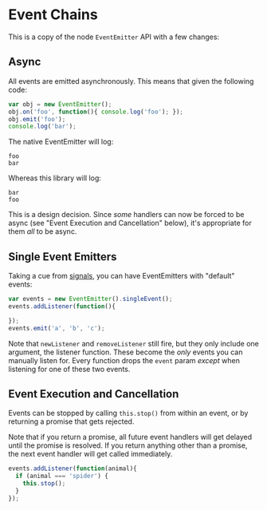# Event Chains

This is a copy of the node `EventEmitter` API with a few changes:

## Async

All events are emitted asynchronously.  This means that given the following
  code:

```js
var obj = new EventEmitter();
obj.on('foo', function(){ console.log('foo'); });
obj.emit('foo');
console.log('bar');
```

The native EventEmitter will log:

```
foo
bar
```

Whereas this library will log:

```
bar
foo
```

This is a design decision.  Since _some_ handlers can now be forced to be async
  (see "Event Execution and Cancellation" below), it's appropriate for them
  _all_ to be async.

## Single Event Emitters

Taking a cue from [signals](http://millermedeiros.github.io/js-signals/), you
can have EventEmitters with "default" events:

```js
var events = new EventEmitter().singleEvent();
events.addListener(function(){

});
events.emit('a', 'b', 'c');
```

Note that `newListener` and `removeListener` still fire, but they only include
  one argument, the listener function.  These become the _only_ events you can
  manually listen for.  Every function drops the `event` param _except_ when
  listening for one of these two events.

## Event Execution and Cancellation

Events can be stopped by calling `this.stop()` from within an event, or by
  returning a promise that gets rejected.

Note that if you return a promise, all future event handlers will get delayed
  until the promise is resolved.  If you return anything other than a promise,
  the next event handler will get called immediately.

```js
events.addListener(function(animal){
  if (animal === 'spider') {
    this.stop();
  }
});
```
